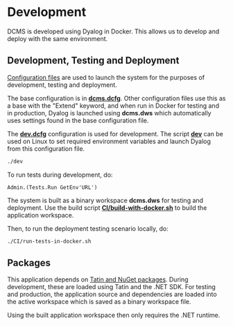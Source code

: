 # Development
DCMS is developed using Dyalog in Docker. This allows us to develop and deploy with the same environment.

## Development, Testing and Deployment
[Configuration files](https://docs.dyalog.com/20.0/unix-installation-and-configuration-guide/configuration-parameters/configuration-files/) are used to launch the system for the purposes of development, testing and deployment.

The base configuration is in [**dcms.dcfg**](../dcms.dcfg). Other configuration files use this as a base with the "Extend" keyword, and when run in Docker for testing and in production, Dyalog is launched using **dcms.dws** which automatically uses settings found in the base configuration file.

The [**dev.dcfg**](../dev.dcfg) configuration is used for development. The script [**dev**](../dev) can be used on Linux to set required environment variables and launch Dyalog from this configuration file.  

```sh
./dev
```

To run tests during development, do:  

```apl
Admin.(Tests.Run GetEnv'URL')
```

The system is built as a binary workspace **dcms.dws** for testing and deployment. Use the build script [**CI/build-with-docker.sh**](../CI/build-with-docker.sh) to build the application workspace.

Then, to run the deployment testing scenario locally, do:

```sh
./CI/run-tests-in-docker.sh
```

## Packages
This application depends on [Tatin and NuGet packages](./packages.md). During development, these are loaded using Tatin and the .NET SDK. For testing and production, the application source and dependencies are loaded into the active workspace which is saved as a binary workspace file.

Using the built application workspace then only requires the .NET runtime.
